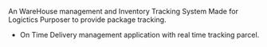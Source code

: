 An WareHouse management and Inventory Tracking System Made for Logictics Purposer to provide package tracking.


- On Time Delivery management application with real time tracking parcel.
